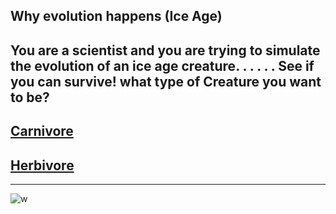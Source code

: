 ## Why evolution happens (Ice Age)
You are a scientist and you are trying to simulate the evolution of an ice age creature. . . . . .
 See if you can survive!
 what type of Creature you want to be?
---
## [Carnivore](Carnivore/Carnivore.md)
## [Herbivore](Herbivore/Herbivore.md)
---
![w](https://d2eehagpk5cl65.cloudfront.net/img/c2400x1350-w2400-q80/uploads/2015/09/14434686408523.jpg)
